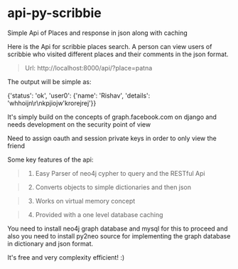 api-py-scribbie
===============

Simple Api of Places and response in json along with caching


Here is the Api for scribbie places search.
A person can view users of scribbie who visited different places and their comments in the json format.

> Url: http://localhost:8000/api/?place=patna

The output will be simple as:

{'status': 'ok', 'user0': {'name': 'Rishav', 'details': 'whhoijn\\r\\nkpjiojw&#039;krorejrej'}}

It's simply build on the concepts of graph.facebook.com on django and needs development on the security point of view

Need to assign oauth and session private keys in order to only view the friend

Some key features of the api:

> 1) Easy Parser of neo4j cypher to query and the RESTful Api


> 2) Converts objects to simple dictionaries and then json


> 3) Works on virtual memory concept



> 4) Provided with a one level database caching

You need to install neo4j graph database and mysql for this to proceed
and also you need to install py2neo source for implementing the graph database in dictionary and json format.

It's free and very complexity efficient! :)

